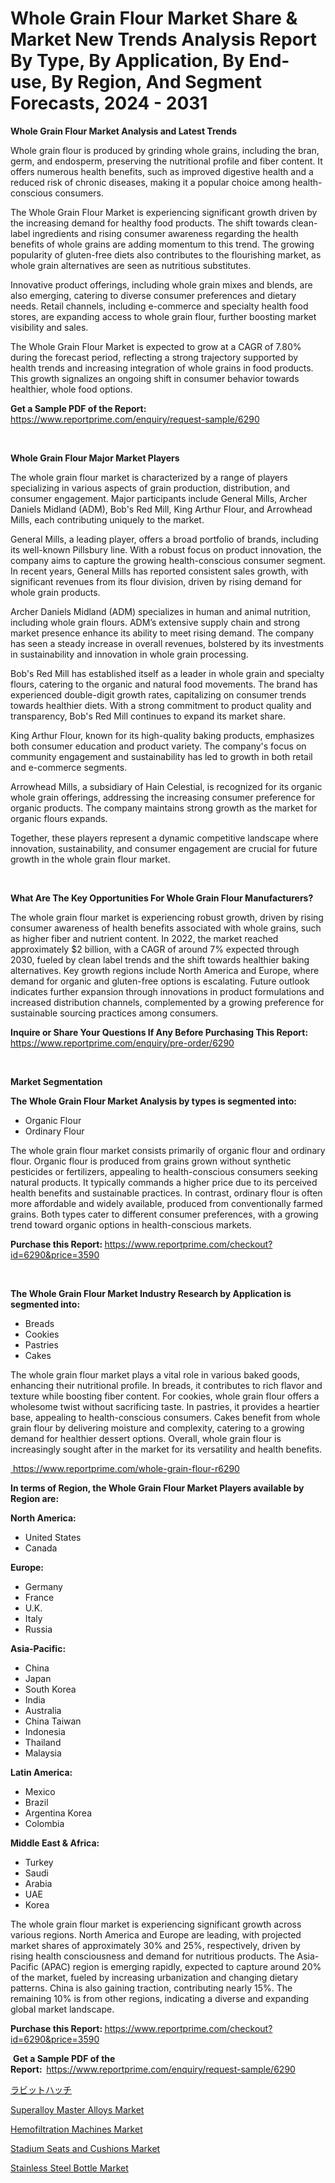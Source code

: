 <p><h1>Whole Grain Flour Market Share & Market New Trends Analysis Report By Type, By Application, By End-use, By Region, And Segment Forecasts, 2024 - 2031</h1></p><p><strong>Whole Grain Flour Market Analysis and Latest Trends</strong></p>
<p><p>Whole grain flour is produced by grinding whole grains, including the bran, germ, and endosperm, preserving the nutritional profile and fiber content. It offers numerous health benefits, such as improved digestive health and a reduced risk of chronic diseases, making it a popular choice among health-conscious consumers. </p><p>The Whole Grain Flour Market is experiencing significant growth driven by the increasing demand for healthy food products. The shift towards clean-label ingredients and rising consumer awareness regarding the health benefits of whole grains are adding momentum to this trend. The growing popularity of gluten-free diets also contributes to the flourishing market, as whole grain alternatives are seen as nutritious substitutes.</p><p>Innovative product offerings, including whole grain mixes and blends, are also emerging, catering to diverse consumer preferences and dietary needs. Retail channels, including e-commerce and specialty health food stores, are expanding access to whole grain flour, further boosting market visibility and sales.</p><p>The Whole Grain Flour Market is expected to grow at a CAGR of 7.80% during the forecast period, reflecting a strong trajectory supported by health trends and increasing integration of whole grains in food products. This growth signalizes an ongoing shift in consumer behavior towards healthier, whole food options.</p></p>
<p><strong>Get a Sample PDF of the Report:&nbsp;</strong> <a href="https://www.reportprime.com/enquiry/request-sample/6290">https://www.reportprime.com/enquiry/request-sample/6290</a></p>
<p>&nbsp;</p>
<p><strong>Whole Grain Flour Major Market Players</strong></p>
<p><p>The whole grain flour market is characterized by a range of players specializing in various aspects of grain production, distribution, and consumer engagement. Major participants include General Mills, Archer Daniels Midland (ADM), Bob's Red Mill, King Arthur Flour, and Arrowhead Mills, each contributing uniquely to the market.</p><p>General Mills, a leading player, offers a broad portfolio of brands, including its well-known Pillsbury line. With a robust focus on product innovation, the company aims to capture the growing health-conscious consumer segment. In recent years, General Mills has reported consistent sales growth, with significant revenues from its flour division, driven by rising demand for whole grain products.</p><p>Archer Daniels Midland (ADM) specializes in human and animal nutrition, including whole grain flours. ADM’s extensive supply chain and strong market presence enhance its ability to meet rising demand. The company has seen a steady increase in overall revenues, bolstered by its investments in sustainability and innovation in whole grain processing.</p><p>Bob's Red Mill has established itself as a leader in whole grain and specialty flours, catering to the organic and natural food movements. The brand has experienced double-digit growth rates, capitalizing on consumer trends towards healthier diets. With a strong commitment to product quality and transparency, Bob's Red Mill continues to expand its market share.</p><p>King Arthur Flour, known for its high-quality baking products, emphasizes both consumer education and product variety. The company's focus on community engagement and sustainability has led to growth in both retail and e-commerce segments.</p><p>Arrowhead Mills, a subsidiary of Hain Celestial, is recognized for its organic whole grain offerings, addressing the increasing consumer preference for organic products. The company maintains strong growth as the market for organic flours expands.</p><p>Together, these players represent a dynamic competitive landscape where innovation, sustainability, and consumer engagement are crucial for future growth in the whole grain flour market.</p></p>
<p>&nbsp;</p>
<p><strong>What Are The Key Opportunities For Whole Grain Flour Manufacturers?</strong></p>
<p><p>The whole grain flour market is experiencing robust growth, driven by rising consumer awareness of health benefits associated with whole grains, such as higher fiber and nutrient content. In 2022, the market reached approximately $2 billion, with a CAGR of around 7% expected through 2030, fueled by clean label trends and the shift towards healthier baking alternatives. Key growth regions include North America and Europe, where demand for organic and gluten-free options is escalating. Future outlook indicates further expansion through innovations in product formulations and increased distribution channels, complemented by a growing preference for sustainable sourcing practices among consumers.</p></p>
<p><strong>Inquire or Share Your Questions If Any Before Purchasing This Report:</strong> <a href="https://www.reportprime.com/enquiry/pre-order/6290">https://www.reportprime.com/enquiry/pre-order/6290</a></p>
<p>&nbsp;</p>
<p><strong>Market Segmentation</strong></p>
<p><strong>The Whole Grain Flour Market Analysis by types is segmented into:</strong></p>
<p><ul><li>Organic Flour</li><li>Ordinary Flour</li></ul></p>
<p><p>The whole grain flour market consists primarily of organic flour and ordinary flour. Organic flour is produced from grains grown without synthetic pesticides or fertilizers, appealing to health-conscious consumers seeking natural products. It typically commands a higher price due to its perceived health benefits and sustainable practices. In contrast, ordinary flour is often more affordable and widely available, produced from conventionally farmed grains. Both types cater to different consumer preferences, with a growing trend toward organic options in health-conscious markets.</p></p>
<p><strong>Purchase this Report:&nbsp;</strong><a href="https://www.reportprime.com/checkout?id=6290&price=3590">https://www.reportprime.com/checkout?id=6290&price=3590</a></p>
<p>&nbsp;</p>
<p><strong>The Whole Grain Flour Market Industry Research by Application is segmented into:</strong></p>
<p><ul><li>Breads</li><li>Cookies</li><li>Pastries</li><li>Cakes</li></ul></p>
<p><p>The whole grain flour market plays a vital role in various baked goods, enhancing their nutritional profile. In breads, it contributes to rich flavor and texture while boosting fiber content. For cookies, whole grain flour offers a wholesome twist without sacrificing taste. In pastries, it provides a heartier base, appealing to health-conscious consumers. Cakes benefit from whole grain flour by delivering moisture and complexity, catering to a growing demand for healthier dessert options. Overall, whole grain flour is increasingly sought after in the market for its versatility and health benefits.</p></p>
<p><a href="https://www.reportprime.com/whole-grain-flour-r6290">&nbsp;https://www.reportprime.com/whole-grain-flour-r6290</a></p>
<p><strong>In terms of Region, the Whole Grain Flour Market Players available by Region are:</strong></p>
<p>
    <p> <strong> North America: </strong>
        <ul>
            <li>United States</li>
            <li>Canada</li>
        </ul>
        </p> 
    <p> <strong> Europe: </strong>
        <ul>
            <li>Germany</li>
            <li>France</li>
            <li>U.K.</li>
            <li>Italy</li>
            <li>Russia</li>
        </ul>
        </p> 
    <p> <strong> Asia-Pacific: </strong>
        <ul>
            <li>China</li>
            <li>Japan</li>
            <li>South Korea</li>
            <li>India</li>
            <li>Australia</li>
            <li>China Taiwan</li>
            <li>Indonesia</li>
            <li>Thailand</li>
            <li>Malaysia</li>
        </ul>
        </p> 
    <p> <strong> Latin America: </strong>
        <ul>
            <li>Mexico</li>
            <li>Brazil</li>
            <li>Argentina Korea</li>
            <li>Colombia</li>
        </ul>
        </p> 
    <p> <strong> Middle East & Africa: </strong>
        <ul>
            <li>Turkey</li>
            <li>Saudi</li>
            <li>Arabia</li>
            <li>UAE</li>
            <li>Korea</li>
        </ul>
    </p>
    </p>
<p><p>The whole grain flour market is experiencing significant growth across various regions. North America and Europe are leading, with projected market shares of approximately 30% and 25%, respectively, driven by rising health consciousness and demand for nutritious products. The Asia-Pacific (APAC) region is emerging rapidly, expected to capture around 20% of the market, fueled by increasing urbanization and changing dietary patterns. China is also gaining traction, contributing nearly 15%. The remaining 10% is from other regions, indicating a diverse and expanding global market landscape.</p></p>
<p><strong>Purchase this Report: </strong><a href="https://www.reportprime.com/checkout?id=6290&price=3590">https://www.reportprime.com/checkout?id=6290&price=3590</a></p>
<p>&nbsp;<strong>Get a Sample PDF of the Report:&nbsp;&nbsp;</strong><a href="https://www.reportprime.com/enquiry/request-sample/6290">https://www.reportprime.com/enquiry/request-sample/6290</a></p>
<p><strong></strong></p>
<p><p><a href="https://medium.com/@manuelmann1976/%E3%82%B0%E3%83%AD%E3%83%BC%E3%83%90%E3%83%AB%E3%82%A6%E3%82%B5%E3%82%AE%E3%83%8F%E3%83%83%E3%83%81%E5%B8%82%E5%A0%B4%E5%88%86%E6%9E%90-%E3%83%88%E3%83%AC%E3%83%B3%E3%83%89-%E4%BA%88%E6%B8%AC-%E3%81%8A%E3%82%88%E3%81%B3%E6%88%90%E9%95%B7%E6%A9%9F%E4%BC%9A-2024%E5%B9%B4-2031%E5%B9%B4-%E3%81%AE171%E3%83%9A%E3%83%BC%E3%82%B8%E3%81%AE%E3%83%AC%E3%83%9D%E3%83%BC%E3%83%88-6ed0830b9120">ラビットハッチ</a></p><p><a href="https://issuu.com/reportprime-2/docs/superalloy-master-alloys-market-siz_04b48be2ea2ac9">Superalloy Master Alloys Market</a></p><p><a href="https://medium.com/@graciakennyta2311/global-hemofiltration-machines-market-opportunities-and-forecast-for-period-from-2024-to-2031-c84f0dc0cb94">Hemofiltration Machines Market</a></p><p><a href="https://www.linkedin.com/pulse/global-stadium-seats-cushions-market-status-2024-2031-18skc?trackingId=hr5WZNSNS72qKwQnFuYDZA%3D%3D">Stadium Seats and Cushions Market</a></p><p><a href="https://www.linkedin.com/pulse/emerging-stainless-steel-bottle-market-opportunities-analysis-0tbqc?trackingId=XKJRSmE9S%2FWzM%2F%2FnSOqwEw%3D%3D">Stainless Steel Bottle Market</a></p></p>